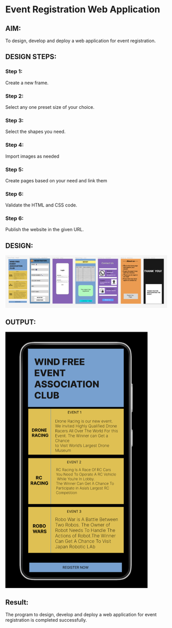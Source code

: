 # Event Registration Web Application

## AIM:
To design, develop and deploy a web application for event registration.

## DESIGN STEPS:

### Step 1:

Create a new frame.


### Step 2:
Select any one preset size of your choice.



### Step 3:
Select the shapes you need.



### Step 4:
Import images as needed

### Step 5:
Create pages based on your need and link them
### Step 6:

Validate the HTML and CSS code.

### Step 6:

Publish the website in the given URL.

## DESIGN:
![output](/figma.png)

## OUTPUT:
![output](/output1.png)

## Result:

The program to design, develop and deploy a web application for event registration is completed successfully.